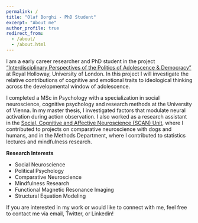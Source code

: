 ```yaml
---
permalink: /
title: "Olaf Borghi - PhD Student"
excerpt: "About me"
author_profile: true
redirect_from: 
  - /about/
  - /about.html
---
```


I am a early career researcher and PhD student in the project [“Interdisciplinary Perspectives of the Politics of Adolescence & Democracy”](https://www.ippad.eu/) at Royal Holloway, University of London. In this project I will investigate the relative contributions of cognitive and emotional traits to ideological thinking across the developmental window of adolescence.

I completed a MSc in Psychology with a specialization in social neuroscience, cognitive psychology and research methods at the University of Vienna. In my master thesis, I investigated factors that modulate neural activation during action observation. I also worked as a research assistant in the [Social, Cognitive and Affective Neuroscience (SCAN) Unit](https://scan-psy.univie.ac.at/), where I contributed to projects on comparative neuroscience with dogs and humans, and in the Methods Department, where I contributed to statistics lectures and mindfulness research.

**Research Interests**
- Social Neuroscience
- Political Psychology
- Comparative Neuroscience
- Mindfulness Research
- Functional Magnetic Resonance Imaging
- Structural Equation Modeling

If you are interested in my work or would like to connect with me, feel free to contact me via email, Twitter, or Linkedin!
